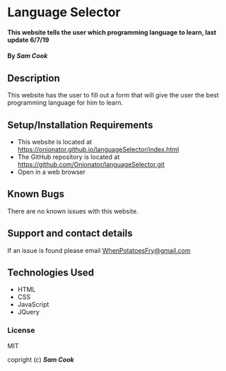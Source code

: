 # Language Selector

#### This website tells the user which programming language to learn, last update 6/7/19

#### By _**Sam Cook**_

## Description

This website has the user to fill out a form that will give the user the best programming language for him to learn.

## Setup/Installation Requirements

* This website is located at https://onionator.github.io/languageSelector/index.html
* The GitHub repository is located at https://github.com/Onionator/languageSelector.git
* Open in a web browser

## Known Bugs

There are no known issues with this website.

## Support and contact details

If an issue is found please email WhenPotatoesFry@gmail.com

## Technologies Used

* HTML
* CSS
* JavaScript
* JQuery

### License

MIT

copright (c) **_Sam Cook_**
